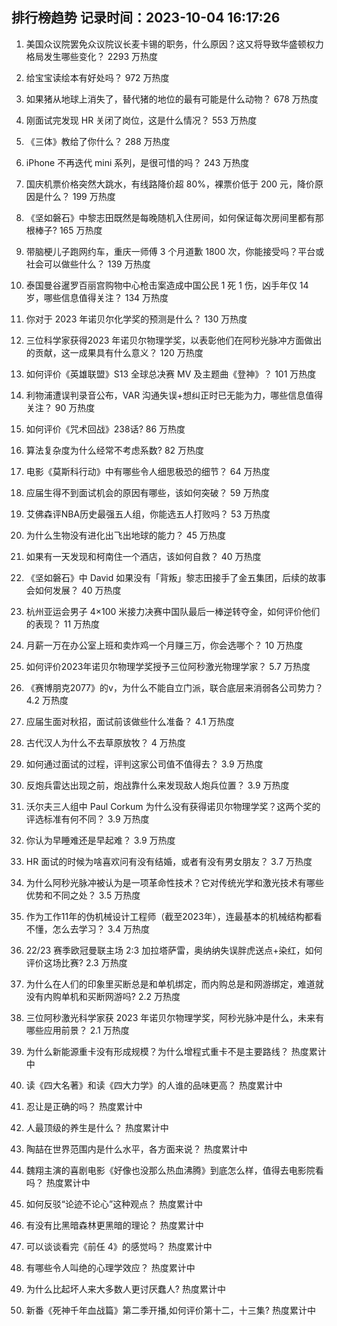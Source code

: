 
## 排行榜趋势 记录时间：2023-10-04 16:17:26
  
  1. 美国众议院罢免众议院议长麦卡锡的职务，什么原因？这又将导致华盛顿权力格局发生哪些变化？ 2293 万热度
    
  2. 给宝宝读绘本有好处吗？ 972 万热度
    
  3. 如果猪从地球上消失了，替代猪的地位的最有可能是什么动物？ 678 万热度
    
  4. 刚面试完发现 HR 关闭了岗位，这是什么情况？ 553 万热度
    
  5. 《三体》教给了你什么？ 288 万热度
    
  6. iPhone 不再迭代 mini 系列，是很可惜的吗？ 243 万热度
    
  7. 国庆机票价格突然大跳水，有线路降价超 80%，裸票价低于 200 元，降价原因是什么？ 199 万热度
    
  8. 《坚如磐石》中黎志田既然是每晚随机入住房间，如何保证每次房间里都有那根棒子? 165 万热度
    
  9. 带脑梗儿子跑网约车，重庆一师傅 3 个月道歉 1800 次，你能接受吗？平台或社会可以做些什么？ 139 万热度
    
  10. 泰国曼谷暹罗百丽宫购物中心枪击案造成中国公民 1 死 1 伤，凶手年仅 14 岁，哪些信息值得关注？ 134 万热度
    
  11. 你对于 2023 年诺贝尔化学奖的预测是什么？ 130 万热度
    
  12. 三位科学家获得2023 年诺贝尔物理学奖，以表彰他们在阿秒光脉冲方面做出的贡献，这一成果具有什么意义？ 120 万热度
    
  13. 如何评价《英雄联盟》S13 全球总决赛 MV 及主题曲《登神》？ 101 万热度
    
  14. 利物浦遭误判录音公布，VAR 沟通失误+想纠正时已无能为力，哪些信息值得关注？ 90 万热度
    
  15. 如何评价《咒术回战》238话? 86 万热度
    
  16. 算法复杂度为什么经常不考虑系数? 82 万热度
    
  17. 电影《莫斯科行动》中有哪些令人细思极恐的细节？ 64 万热度
    
  18. 应届生得不到面试机会的原因有哪些，该如何突破？ 59 万热度
    
  19. 艾佛森评NBA历史最强五人组，你能选五人打败吗？ 53 万热度
    
  20. 为什么生物没有进化出飞出地球的能力？ 45 万热度
    
  21. 如果有一天发现和柯南住一个酒店，该如何自救？ 40 万热度
    
  22. 《坚如磐石》中 David 如果没有「背叛」黎志田接手了金五集团，后续的故事会如何发展？ 40 万热度
    
  23. 杭州亚运会男子 4×100 米接力决赛中国队最后一棒逆转夺金，如何评价他们的表现？ 11 万热度
    
  24. 月薪一万在办公室上班和卖炸鸡一个月赚三万，你会选哪个？ 10 万热度
    
  25. 如何评价2023年诺贝尔物理学奖授予三位阿秒激光物理学家？ 5.7 万热度
    
  26. 《赛博朋克2077》的v，为什么不能自立门派，联合底层来消弱各公司势力？ 4.2 万热度
    
  27. 应届生面对秋招，面试前该做些什么准备？ 4.1 万热度
    
  28. 古代汉人为什么不去草原放牧？ 4 万热度
    
  29. 如何通过面试的过程，评判这家公司值不值得去？ 3.9 万热度
    
  30. 反炮兵雷达出现之前，炮战靠什么来发现敌人炮兵位置？ 3.9 万热度
    
  31. 沃尔夫三人组中 Paul Corkum 为什么没有获得诺贝尔物理学奖？这两个奖的评选标准有何不同？ 3.9 万热度
    
  32. 你认为早睡难还是早起难？ 3.9 万热度
    
  33. HR 面试的时候为啥喜欢问有没有结婚，或者有没有男女朋友？ 3.7 万热度
    
  34. 为什么阿秒光脉冲被认为是一项革命性技术？它对传统光学和激光技术有哪些优势和不同之处？ 3.5 万热度
    
  35. 作为工作11年的伪机械设计工程师（截至2023年），连最基本的机械结构都看不懂，怎么去学习？ 3.4 万热度
    
  36. 22/23 赛季欧冠曼联主场 2:3 加拉塔萨雷，奥纳纳失误胖虎送点+染红，如何评价这场比赛? 2.3 万热度
    
  37. 为什么在人们的印象里买断总是和单机绑定，而内购总是和网游绑定，难道就没有内购单机和买断网游吗? 2.2 万热度
    
  38. 三位阿秒激光科学家获 2023 年诺贝尔物理学奖，阿秒光脉冲是什么，未来有哪些应用前景？ 2.1 万热度
    
  39. 为什么新能源重卡没有形成规模？为什么增程式重卡不是主要路线？ 热度累计中
    
  40. 读《四大名著》和读《四大力学》的人谁的品味更高？ 热度累计中
    
  41. 忍让是正确的吗？ 热度累计中
    
  42. 人最顶级的养生是什么？ 热度累计中
    
  43. 陶喆在世界范围内是什么水平，各方面来说？ 热度累计中
    
  44. 魏翔主演的喜剧电影《好像也没那么热血沸腾》到底怎么样，值得去电影院看吗？ 热度累计中
    
  45. 如何反驳“论迹不论心”这种观点？ 热度累计中
    
  46. 有没有比黑暗森林更黑暗的理论？ 热度累计中
    
  47. 可以谈谈看完《前任 4》的感觉吗？ 热度累计中
    
  48. 有哪些令人叫绝的心理学效应？ 热度累计中
    
  49. 为什么比起坏人来大多数人更讨厌蠢人? 热度累计中
    
  50. 新番《死神千年血战篇》第二季开播,如何评价第十二，十三集? 热度累计中
    